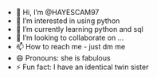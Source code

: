 - 👋 Hi, I’m @HAYESCAM97
- 👀 I’m interested in using python
- 🌱 I’m currently learning python and sql
- 💞️ I’m looking to collaborate on ...
- 📫 How to reach me - just dm me
- 😄 Pronouns: she is fabulous 
- ⚡ Fun fact: I have an identical twin sister

<!---
HAYESCAM97/HAYESCAM97 is a ✨ special ✨ repository because its `README.md` (this file) appears on your GitHub profile.
You can click the Preview link to take a look at your changes.
--->
